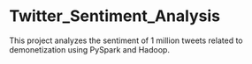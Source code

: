 # Twitter_Sentiment_Analysis
This project analyzes the sentiment of 1 million tweets related to demonetization using PySpark and Hadoop.
